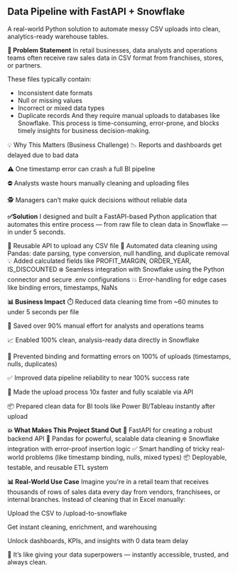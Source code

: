 ## Data Pipeline with FastAPI + Snowflake 
A real-world Python solution to automate messy CSV uploads into clean, analytics-ready warehouse tables.

**🧠 Problem Statement**
In retail businesses, data analysts and operations teams often receive raw sales data in CSV format from franchises, stores, or partners. 

These files typically contain:
- Inconsistent date formats
- Null or missing values
- Incorrect or mixed data types
- Duplicate records
And they require manual uploads to databases like Snowflake. This process is time-consuming, error-prone, and blocks timely insights for business decision-making.

💡 Why This Matters (Business Challenge)
📉 Reports and dashboards get delayed due to bad data

⚠️ One timestamp error can crash a full BI pipeline

⛔ Analysts waste hours manually cleaning and uploading files

🕵️ Managers can’t make quick decisions without reliable data

**✅Solution**
I designed and built a FastAPI-based Python application that automates this entire process — from raw file to clean data in Snowflake — in under 5 seconds.

🔁 Reusable API to upload any CSV file
🧼 Automated data cleaning using Pandas: date parsing, type conversion, null handling, and duplicate removal
💡 Added calculated fields like PROFIT_MARGIN, ORDER_YEAR, IS_DISCOUNTED
❄️ Seamless integration with Snowflake using the Python connector and secure .env configurations
💥 Error-handling for edge cases like binding errors, timestamps, NaNs


**📊 Business Impact**
⏱️ Reduced data cleaning time from ~60 minutes to under 5 seconds per file

🔁 Saved over 90% manual effort for analysts and operations teams

📈 Enabled 100% clean, analysis-ready data directly in Snowflake

🚫 Prevented binding and formatting errors on 100% of uploads (timestamps, nulls, duplicates)

✅ Improved data pipeline reliability to near 100% success rate

🧠 Made the upload process 10x faster and fully scalable via API

📦 Prepared clean data for BI tools like Power BI/Tableau instantly after upload


**💥 What Makes This Project Stand Out**
🔧 FastAPI for creating a robust backend API
🧼 Pandas for powerful, scalable data cleaning
❄️ Snowflake integration with error-proof insertion logic
✅ Smart handling of tricky real-world problems (like timestamp binding, nulls, mixed types)
📦 Deployable, testable, and reusable ETL system


**📊 Real-World Use Case**
Imagine you're in a retail team that receives thousands of rows of sales data every day from vendors, franchisees, or internal branches. Instead of cleaning that in Excel manually:

Upload the CSV to /upload-to-snowflake

Get instant cleaning, enrichment, and warehousing

Unlock dashboards, KPIs, and insights with 0 data team delay

🎯 It’s like giving your data superpowers — instantly accessible, trusted, and always clean.
